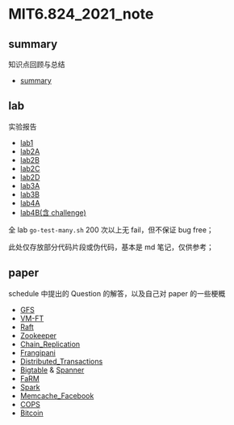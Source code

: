 # MIT6.824_2021_note

## summary

知识点回顾与总结

- [summary](https://github.com/SwordHarry/MIT6.824_2021_note/blob/main/summary/summary.md)

## lab

实验报告

- [lab1](https://github.com/SwordHarry/MIT6.824_2021_note/blob/main/lab/lab1_mapreduce.md)
- [lab2A](https://github.com/SwordHarry/MIT6.824_2021_note/blob/main/lab/lab2A_leader_election.md)
- [lab2B](https://github.com/SwordHarry/MIT6.824_2021_note/blob/main/lab/lab2B_log_replication.md)
- [lab2C](https://github.com/SwordHarry/MIT6.824_2021_note/blob/main/lab/lab2C_persistence.md)
- [lab2D](https://github.com/SwordHarry/MIT6.824_2021_note/blob/main/lab/lab2D_log_compaction.md)
- [lab3A](https://github.com/SwordHarry/MIT6.824_2021_note/blob/main/lab/lab3A_kvraft.md)
- [lab3B](https://github.com/SwordHarry/MIT6.824_2021_note/blob/main/lab/lab3B_kvraft_with_snapshots.md)
- [lab4A](https://github.com/SwordHarry/MIT6.824_2021_note/blob/main/lab/lab4A_The_Shard_controller.md)
- [lab4B(含 challenge)](https://github.com/SwordHarry/MIT6.824_2021_note/blob/main/lab/lab4B_Sharded_KeyValue_Server.md)

全 lab `go-test-many.sh` 200 次以上无 fail，但不保证 bug free；

此处仅存放部分代码片段或伪代码，基本是 md 笔记，仅供参考；

## paper

schedule 中提出的 Question 的解答，以及自己对 paper 的一些梗概

- [GFS](https://github.com/SwordHarry/MIT6.824_2021_note/blob/main/question/GFS.md)
- [VM-FT](https://github.com/SwordHarry/MIT6.824_2021_note/blob/main/question/VM-FT.md)
- [Raft](https://github.com/SwordHarry/MIT6.824_2021_note/blob/main/question/Raft.md)
- [Zookeeper](https://github.com/SwordHarry/MIT6.824_2021_note/blob/main/question/Zookeeper.md)
- [Chain_Replication](https://github.com/SwordHarry/MIT6.824_2021_note/blob/main/question/Chain_Replication.md)
- [Frangipani](https://github.com/SwordHarry/MIT6.824_2021_note/blob/main/question/Frangipani.md)
- [Distributed_Transactions](https://github.com/SwordHarry/MIT6.824_2021_note/blob/main/question/Distributed_Transactions.md)
- [Bigtable](https://github.com/SwordHarry/MIT6.824_2021_note/blob/main/question/Bigtable.md) & [Spanner](https://github.com/SwordHarry/MIT6.824_2021_note/blob/main/question/Spanner.md)
- [FaRM](https://github.com/SwordHarry/MIT6.824_2021_note/blob/main/question/FaRM.md)
- [Spark](https://github.com/SwordHarry/MIT6.824_2021_note/blob/main/question/Spark.md)
- [Memcache_Facebook](https://github.com/SwordHarry/MIT6.824_2021_note/blob/main/question/Memcache_Facebook.md)
- [COPS](https://github.com/SwordHarry/MIT6.824_2021_note/blob/main/question/COPS.md)
- [Bitcoin](https://github.com/SwordHarry/MIT6.824_2021_note/blob/main/question/Bitcoin.md)
